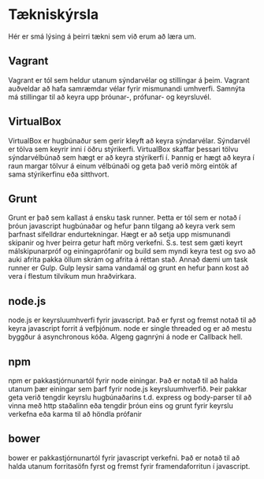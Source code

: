 # Tækniskýrsla

Hér er smá lýsing á þeirri tækni sem við erum að læra um. 

## Vagrant

Vagrant er tól sem heldur utanum sýndarvélar og stillingar á þeim. Vagrant auðveldar að hafa samræmdar vélar fyrir mismunandi umhverfi. Samnýta má stillingar til að keyra upp þróunar-, prófunar- og keyrsluvél.

## VirtualBox

VirtualBox er hugbúnaður sem gerir kleyft að keyra sýndarvélar. Sýndarvél er tölva sem keyrir inni í öðru stýrikerfi. VirtualBox skaffar þessari tölvu sýndarvélbúnað sem hægt er að keyra stýrikerfi í. Þannig er hægt að keyra í raun margar tölvur á einum vélbúnaði og geta það verið mörg eintök af sama stýrikerfinu eða sitthvort.

## Grunt

Grunt er það sem kallast á ensku task runner. Þetta er tól sem er notað í þróun javascript hugbúnaðar og hefur þann tilgang að keyra verk sem þarfnast sífelldrar endurtekningar. Hægt er að setja upp mismunandi skipanir og hver þeirra getur haft mörg verkefni. S.s. test sem gæti keyrt málskipunarpróf og einingaprófanir og build sem myndi keyra test og svo að auki afrita pakka öllum skrám og afrita á réttan stað. Annað dæmi um task runner er Gulp. Gulp leysir sama vandamál og grunt en hefur þann kost að vera í flestum tilvikum mun hraðvirkara.

## node.js

node.js er keyrsluumhverfi fyrir javascript. Það er fyrst og fremst notað til að keyra javascript forrit á vefþjónum. node er single threaded og er að mestu byggður á asynchronous kóða. Algeng gagnrýni á node er Callback hell.

## npm

npm er pakkastjórnunartól fyrir node einingar. Það er notað til að halda utanum þær einingar sem þarf fyrir node.js keyrsluumhverfið. Þeir pakkar geta verið tengdir keyrslu hugbúnaðarins t.d. express og body-parser til að vinna með http staðalinn eða tengdir þróun eins og grunt fyrir keyrslu verkefna eða karma til að höndla prófanir

## bower

bower er pakkastjórnunartól fyrir javascript verkefni. Það er notað til að halda utanum forritasöfn fyrst og fremst fyrir framendaforritun í javascript.